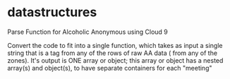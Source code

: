 # datastructures
Parse Function for Alcoholic Anonymous using Cloud 9

Convert the code to fit into a single function, which takes as input a single string that is a <tr> tag from any of the rows of raw AA data (
from any of the zones). It's output is ONE array or object; 
this array or object has a nested array(s) and object(s), to have separate containers for each "meeting"
